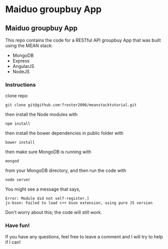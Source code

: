 # Maiduo groupbuy App
<h2>Maiduo groupbuy App</h2>


This repo contains the code for a RESTful API groupbuy App that was built using the MEAN stack:

<ul>
<li>MongoDB</li>
<li>Express</li>
<li>AngularJS</li>
<li>NodeJS</li>
</ul>



<h3>Instructions</h3>

clone repo

    git clone git@github.com:froster2006/meanstacktutorial.git

then install the Node modules with

    npm install

then install the bower dependencies in public folder with

    bower install

then make sure MongoDB is running with

    mongod

from your MongoDB directory, and then run the code with 

    node server

You might see a message that says, 

    Error: Module did not self-register.]
    js-bson: Failed to load c++ bson extension, using pure JS version
    
Don't worry about this; the code will still work.

<h3>Have fun!</h3>

If you have any questions, feel free to leave a comment and I will try to help if I can!
